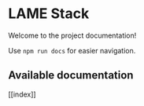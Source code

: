 # LAME Stack

Welcome to the project documentation!

Use `npm run docs` for easier navigation.

## Available documentation

[[index]]
